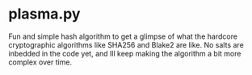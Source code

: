 # plasma.py
Fun and simple hash algorithm to get a glimpse of what the hardcore cryptographic algorithms like SHA256 and Blake2 are like. No salts are inbedded in the code yet, and Ill keep making the algorithm a bit more complex over time.
